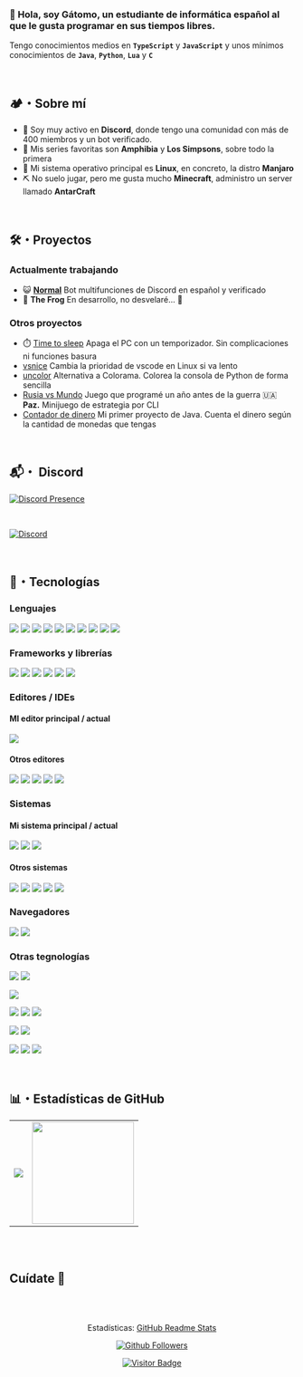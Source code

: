 

### 👋 Hola, soy **Gátomo**, un **estudiante de informática español** al que le gusta programar en sus tiempos libres.
Tengo conocimientos medios en **`TypeScript`** y **`JavaScript`** y unos mínimos conocimientos de **`Java`**, **`Python`**, **`Lua`** y **`C`**

<br />

## 🏕️・Sobre mí
- 💬 Soy muy activo en **Discord**, donde tengo una comunidad con más de 400 miembros y un bot verificado.
- 🐸 Mis series favoritas son **Amphibia** y **Los Simpsons**, sobre todo la primera
- 🐧 Mi sistema operativo principal es **Linux**, en concreto, la distro **Manjaro**
- ⛏️ No suelo jugar, pero me gusta mucho **Minecraft**, administro un server llamado **AntarCraft**

<br />

## 🛠️・Proyectos
### Actualmente trabajando
- 😺 [**Normal**](https://github.com/normal-project) Bot multifunciones de Discord en español y verificado
- 🐸 **The Frog** En desarrollo, no desvelaré... 🤫

### Otros proyectos
- ⏱️ [Time to sleep](https://github.com/gatomo-oficial/time-to-sleep) Apaga el PC con un temporizador. Sin complicaciones ni funciones basura
- [vsnice](https://github.com/gatomo-oficial/vsnice) Cambia la prioridad de vscode en Linux si va lento
- [uncolor](https://github.com/gatomo-oficial/uncolor) Alternativa a Colorama. Colorea la consola de Python de forma sencilla
- [Rusia vs Mundo](https://github.com/gatomo-oficial/rusia_vs_mundo) Juego que programé un año antes de la guerra 🇺🇦 **Paz.** Minijuego de estrategia por CLI
- [Contador de dinero](https://github.com/gatomo-oficial/Contador-de-dinero) Mi primer proyecto de Java. Cuenta el dinero según la cantidad de monedas que tengas

<br />

## 📬・ Discord
[![Discord Presence](https://lanyard.cnrad.dev/api/685947556655923242?bg=0f172a&animated=true&idleMessage=Pulsa%20para%20entrar%20a%20mi%20comunidad)](https://discord.gg/E2yBpMq2Km)
<div>
	<br />
	<p>
		<a href="https://discord.gg/E2yBpMq2Km"><img src="https://discord.com/api/guilds/880947411432923136/embed.png?style=banner3" alt="Discord" /></a>
	</p>
</div>

<br />

## 🍺・Tecnologías
### Lenguajes
<div>
	<p>
		<img src="https://img.shields.io/badge/typescript-%23007ACC.svg?style=for-the-badge&logo=typescript&logoColor=white" />
		<img src="https://img.shields.io/badge/javascript-%23323330.svg?style=for-the-badge&logo=javascript&logoColor=%23F7DF1E" />
		<img src="https://img.shields.io/badge/java-%23ED8B00.svg?style=for-the-badge&logo=java&logoColor=white" />
		<img src="https://img.shields.io/badge/python-3670A0?style=for-the-badge&logo=python&logoColor=ffdd54" />
		<img src="https://img.shields.io/badge/html5-%23E34F26.svg?style=for-the-badge&logo=html5&logoColor=white" />
		<img src="https://img.shields.io/badge/css3-%231572B6.svg?style=for-the-badge&logo=css3&logoColor=white" />
		<img src="https://img.shields.io/badge/c-%2300599C.svg?style=for-the-badge&logo=c&logoColor=white" />
		<img src="https://img.shields.io/badge/lua-%232C2D72.svg?style=for-the-badge&logo=lua&logoColor=white" />
		<img src="https://img.shields.io/badge/markdown-%23000000.svg?style=for-the-badge&logo=markdown&logoColor=white" />
		<img src="https://img.shields.io/badge/shell_script-%23121011.svg?style=for-the-badge&logo=gnu-bash&logoColor=white" />
	</p>
</div>
<div>
	<p>
	</p>
</div>


### Frameworks y librerías
<div>
	<p>
		<img src="https://img.shields.io/badge/Discord.js-%237289DA.svg?style=for-the-badge&logo=discord&logoColor=white" />
		<img src="https://img.shields.io/badge/express.js-%23404d59.svg?style=for-the-badge&logo=express&logoColor=%2361DAFB" />
		<img src="https://img.shields.io/badge/tailwindcss-%2338B2AC.svg?style=for-the-badge&logo=tailwind-css&logoColor=white" />
		<img src="https://img.shields.io/badge/react-%2320232a.svg?style=for-the-badge&logo=react&logoColor=%2361DAFB" />
		<img src="https://img.shields.io/badge/vuejs-%2335495e.svg?style=for-the-badge&logo=vuedotjs&logoColor=%234FC08D" />
		<img src="https://img.shields.io/badge/Socket.io-black?style=for-the-badge&logo=socket.io&badgeColor=010101" />
	</p>
</div>


### Editores / IDEs
#### MI editor principal / actual
<div>
	<p>
	<img src="https://img.shields.io/badge/Visual%20Studio%20Code-0078d7.svg?style=for-the-badge&logo=visual-studio-code&logoColor=white" />
	</p>
</div>

#### Otros editores
<div>
	<p>
	<img src="https://img.shields.io/badge/Atom-%2366595C.svg?style=for-the-badge&logo=atom&logoColor=white" />
	<img src="https://img.shields.io/badge/NetBeansIDE-1B6AC6.svg?style=for-the-badge&logo=apache-netbeans-ide&logoColor=white" />
	<img src="https://img.shields.io/badge/NeoVim-%2357A143.svg?&style=for-the-badge&logo=neovim&logoColor=white" />
	<img src="https://img.shields.io/badge/IntelliJIDEA-000000.svg?style=for-the-badge&logo=intellij-idea&logoColor=white" />
	<img src="https://img.shields.io/badge/Android%20Studio-3DDC84.svg?style=for-the-badge&logo=android-studio&logoColor=white" />
	</p>
</div>


### Sistemas
#### Mi sistema principal / actual
<div>
	<p>
		<img src="https://img.shields.io/badge/Linux-FCC624?style=for-the-badge&logo=linux&logoColor=black" />
		<img src="https://img.shields.io/badge/Manjaro-35BF5C?style=for-the-badge&logo=Manjaro&logoColor=white" />
		<img src="https://img.shields.io/badge/Android-3DDC84?style=for-the-badge&logo=android&logoColor=white" />
	</p>
</div>

#### Otros sistemas
<div>
	<p>
		<img src="https://img.shields.io/badge/Arch%20Linux-1793D1?logo=arch-linux&logoColor=fff&style=for-the-badge" />
		<img src="https://img.shields.io/badge/Ubuntu-E95420?style=for-the-badge&logo=ubuntu&logoColor=white" />
		<img src="https://img.shields.io/badge/Fedora-294172?style=for-the-badge&logo=fedora&logoColor=white" />
		<img src="https://img.shields.io/badge/Windows-0078D6?style=for-the-badge&logo=windows&logoColor=white" />
		<img src="https://img.shields.io/badge/mac%20os-000000?style=for-the-badge&logo=macos&logoColor=F0F0F0" />
	</p>
</div>


### Navegadores
<div>
	<p>
		<img src="https://img.shields.io/badge/Google%20Chrome-4285F4?style=for-the-badge&logo=GoogleChrome&logoColor=white" />
		<img src="https://img.shields.io/badge/Firefox-FF7139?style=for-the-badge&logo=Firefox-Browser&logoColor=white" />
	</p>
</div>


### Otras tegnologías
<div>
	<p>
		<img src="https://img.shields.io/badge/yarn-%232C8EBB.svg?style=for-the-badge&logo=yarn&logoColor=white" />
		<img src="https://img.shields.io/badge/NPM-%23000000.svg?style=for-the-badge&logo=npm&logoColor=white" />
	</p>
</div>
<div>
	<p>
		<img src="https://img.shields.io/badge/MongoDB-%234ea94b.svg?style=for-the-badge&logo=mongodb&logoColor=white" />
	</p>
</div>

<div>
	<p>
		<img src="https://img.shields.io/badge/figma-%23F24E1E.svg?style=for-the-badge&logo=figma&logoColor=white" />
		<img src="https://img.shields.io/badge/Adobe%20Premiere%20Pro-9999FF.svg?style=for-the-badge&logo=Adobe%20Premiere%20Pro&logoColor=white" />
		<img src="https://img.shields.io/badge/blender-%23F5792A.svg?style=for-the-badge&logo=blender&logoColor=white" />
	</p>
</div>

<div>
	<p>
		<img src="https://img.shields.io/badge/git-%23F05033.svg?style=for-the-badge&logo=git&logoColor=white" />
		<img src="https://img.shields.io/badge/github-%23121011.svg?style=for-the-badge&logo=github&logoColor=white" />
	</p>
</div>

<div>
	<p>
		<img src="https://img.shields.io/badge/heroku-%23430098.svg?style=for-the-badge&logo=heroku&logoColor=white" />
		<img src="https://img.shields.io/badge/Trello-%23026AA7.svg?style=for-the-badge&logo=Trello&logoColor=white" />
		<img src="https://img.shields.io/badge/Postman-FF6C37?style=for-the-badge&logo=postman&logoColor=white" />
	</p>
</div>

<br />

## 📊・Estadísticas de GitHub

<table>
  <tr>
	<td align="center" style="padding=0;width=50%;">
	  <img align="center" style="padding=0;" src="https://github-readme-stats.vercel.app/api/?username=gatomo-oficial&show_icons=true&title_color=60a5fa&text_color=f8fafc&theme=react&hide_border=true&count_private=true&bg_color=0f172a" />
	</td>
	<td align="center" style="padding=0;width=50%;">
	  <img align="center" style="padding=0;" src="https://github-readme-stats.vercel.app/api/top-langs/?username=gatomo-oficial&title_color=60a5fa&text_color=f8fafc&theme=react&hide_border=true&count_private=true&layout=compact&bg_color=0f172a" height="180" />
	</td>
  </tr>
</table>

<br />
<br />

## Cuídate 🤗

<br />
<br />


<p align="center">
	<a>
		<p align="center">Estadísticas:
			<a href="https://github.com/anuraghazra/github-readme-stats">GitHub Readme Stats</a>	
		</p>
	</a>
	<p align="center">
		<a  href="https://github.com/gatomo-oficial">
			<img alt="Github Followers" src="https://img.shields.io/github/followers/gatomo-oficial?logo=github&style=for-the-badge" />
		</a>
	</p>
	<p align="center">
		<a href="https://github.com/gatomo-oficial">
			<img alt="Visitor Badge" src="https://visitor-badge.laobi.icu/badge?page_id=gatomo-oficial.gatomo-oficial" />
		</a>
	</p>
</p>

